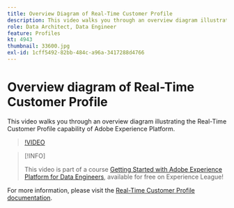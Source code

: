 ```yaml
---
title: Overview Diagram of Real-Time Customer Profile
description: This video walks you through an overview diagram illustrating the Real-Time Customer Profile capability of Adobe Experience Platform.
role: Data Architect, Data Engineer
feature: Profiles
kt: 4943
thumbnail: 33600.jpg
exl-id: 1cff5492-82bb-484c-a96a-3417288d4766
---
```

# Overview diagram of Real-Time Customer Profile

This video walks you through an overview diagram illustrating the Real-Time Customer Profile capability of Adobe Experience Platform.

>[!VIDEO](https://video.tv.adobe.com/v/33600?quality=12&learn=on)

>[!INFO]
>
> This video is part of a course [Getting Started with Adobe Experience Platform for Data Engineers](https://experienceleague.adobe.com/?recommended=ExperiencePlatform-D-1-2020.2), available for free on Experience League!

For  more information, please visit the [Real-Time Customer Profile documentation](https://experienceleague.adobe.com/docs/experience-platform/profile/home.html).


